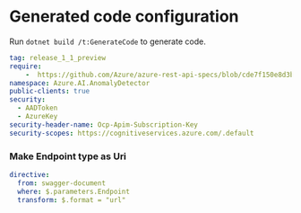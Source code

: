 # Generated code configuration

Run `dotnet build /t:GenerateCode` to generate code.

``` yaml
tag: release_1_1_preview
require:
    -  https://github.com/Azure/azure-rest-api-specs/blob/cde7f150e8d3bf3af2418cc347cae0fb2baed6a7/specification/cognitiveservices/data-plane/AnomalyDetector/readme.md
namespace: Azure.AI.AnomalyDetector
public-clients: true
security:
  - AADToken
  - AzureKey
security-header-name: Ocp-Apim-Subscription-Key
security-scopes: https://cognitiveservices.azure.com/.default
```

### Make Endpoint type as Uri

``` yaml
directive:
  from: swagger-document
  where: $.parameters.Endpoint
  transform: $.format = "url"
```
